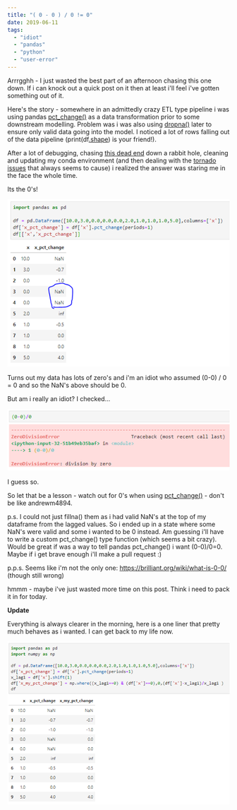 ```yaml
---
title: "( 0 - 0 ) / 0 != 0"
date: 2019-06-11
tags: 
  - "idiot"
  - "pandas"
  - "python"
  - "user-error"
---
```


Arrrgghh - I just wasted the best part of an afternoon chasing this one down. If i can knock out a quick post on it then at least i'll feel i've gotten something out of it.

Here's the story - somewhere in an admittedly crazy ETL type pipeline i was using pandas [pct\_change()](https://pandas.pydata.org/pandas-docs/version/0.23.4/generated/pandas.DataFrame.pct_change.html) as a data transformation prior to some downstream modelling. Problem was i was also using [dropna()](https://pandas.pydata.org/pandas-docs/stable/reference/api/pandas.DataFrame.dropna.html) later to ensure only valid data going into the model. I noticed a lot of rows falling out of the data pipeline (print(df[.shape](https://pandas.pydata.org/pandas-docs/stable/reference/api/pandas.DataFrame.shape.html)) is your friend!).

After a lot of debugging, chasing [this dead end](https://stackoverflow.com/questions/36285546/pandas-pct-change-function-returning-wrong-value) down a rabbit hole, cleaning and updating my conda environment (and then dealing with the [tornado issues](https://github.com/jupyter/notebook/issues/4439) that always seems to cause) i realized the answer was staring me in the face the whole time.

Its the 0's!

![](/assets/images/2019-06-11-0-0-0-0/image.png)

Turns out my data has lots of zero's and i'm an idiot who assumed (0-0) / 0 = 0 and so the NaN's above should be 0.

But am i really an idiot? I checked...

![](/assets/images/2019-06-11-0-0-0-0/image-1.png)

I guess so.

So let that be a lesson - watch out for 0's when using [pct\_change()](https://pandas.pydata.org/pandas-docs/stable/reference/api/pandas.DataFrame.pct_change.html) - don't be like andrewm4894.

p.s. I could not just fillna() them as i had valid NaN's at the top of my dataframe from the lagged values. So i ended up in a state where some NaN's were valid and some i wanted to be 0 instead. Am guessing i'll have to write a custom pct\_change() type function (which seems a bit crazy). Would be great if was a way to tell pandas pct\_change() i want (0-0)/0=0. Maybe if i get brave enough i'll make a pull request :)

p.p.s. Seems like i'm not the only one: https://brilliant.org/wiki/what-is-0-0/ (though still wrong)

hmmm - maybe i've just wasted more time on this post. Think i need to pack it in for today.

**Update**

Everything is always clearer in the morning, here is a one liner that pretty much behaves as i wanted. I can get back to my life now.

![](/assets/images/2019-06-11-0-0-0-0/image-2.png)
